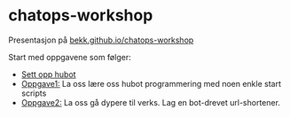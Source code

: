# chatops-workshop

Presentasjon på [bekk.github.io/chatops-workshop](https://bekk.github.io/chatops-workshop/#/)

Start med oppgavene som følger:
  - [Sett opp hubot](https://github.com/bekk/chatops-workshop/blob/master/hubot-setup.md)
  - [Oppgave1:](https://github.com/bekk/chatops-workshop/blob/master/hubot-oppgave1.md) La oss lære oss hubot programmering med noen enkle start scripts
  - [Oppgave2:](https://github.com/bekk/chatops-workshop/blob/master/hubot-oppgave2.md) La oss gå dypere til verks. Lag en bot-drevet url-shortener.


